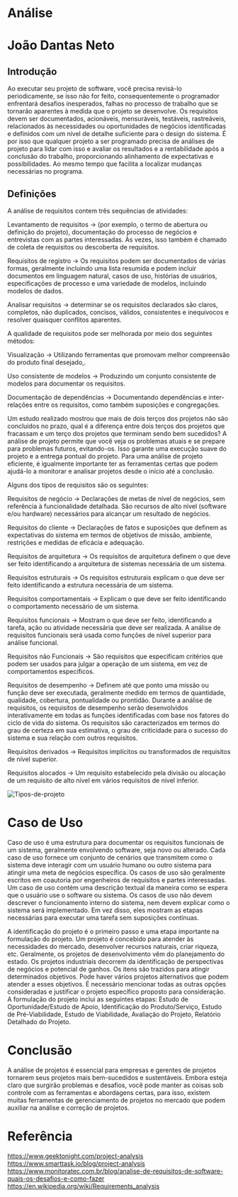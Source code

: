 # Análise
# João Dantas Neto

## Introdução

Ao executar seu projeto de software, você precisa revisá-lo periodicamente, se isso não for feito, consequentemente o programador enfrentará desafios inesperados, falhas no processo de trabalho que se tornarão aparentes à medida que o projeto se desenvolve. Os requisitos devem ser documentados, acionáveis, mensuráveis, testáveis, rastreáveis, relacionados às necessidades ou oportunidades de negócios identificadas e definidos com um nível de detalhe suficiente para o design do sistema. É por isso que qualquer projeto a ser programado precisa de análises de projeto para lidar com isso e avaliar os resultados e a rentabilidade após a conclusão do trabalho, proporcionando alinhamento de expectativas e possibilidades. Ao mesmo tempo que facilita a localizar mudanças necessárias no programa.

## Definições

A análise de requisitos contem três sequências de atividades:

Levantamento de requisitos -> (por exemplo, o termo de abertura ou definição do projeto), documentação do processo de negócios e entrevistas com as partes interessadas. Às vezes, isso também é chamado de coleta de requisitos ou descoberta de requisitos.

Requisitos de registro -> Os requisitos podem ser documentados de várias formas, geralmente incluindo uma lista resumida e podem incluir documentos em linguagem natural, casos de uso, histórias de usuários, especificações de processo e uma variedade de modelos, incluindo modelos de dados.

Analisar requisitos -> determinar se os requisitos declarados são claros, completos, não duplicados, concisos, válidos, consistentes e inequívocos e resolver quaisquer conflitos aparentes.

A qualidade de requisitos pode ser melhorada por meio dos seguintes métodos:

Visualização -> Utilizando ferramentas que promovam melhor compreensão do produto final desejado,.

Uso consistente de modelos -> Produzindo um conjunto consistente de modelos para documentar os requisitos.

Documentação de dependências -> Documentando dependências e inter-relações entre os requisitos, como também suposições e congregações.

Um estudo realizado mostrou que mais de dois terços dos projetos não são concluídos no prazo, qual é a diferença entre dois terços dos projetos que fracassam e um terço dos projetos que terminam sendo bem sucedidos? A análise de projeto permite que você veja os problemas atuais e se prepare para problemas futuros, evitando-os. Isso garante uma execução suave do projeto e a entrega pontual do projeto. Para uma análise de projeto eficiente, é igualmente importante ter as ferramentas certas que podem ajudá-lo a monitorar e analisar projetos desde o início até a conclusão.

Alguns dos tipos de requisitos são os seguintes:

Requisitos de negócio -> Declarações de metas de nível de negócios, sem referência à funcionalidade detalhada. São recursos de alto nível (software e/ou hardware) necessários para alcançar um resultado de negócios.

Requisitos do cliente -> Declarações de fatos e suposições que definem as expectativas do sistema em termos de objetivos de missão, ambiente, restrições e medidas de eficácia e adequação. 

Requisitos de arquitetura -> Os requisitos de arquitetura definem o que deve ser feito identificando a arquitetura de sistemas necessária de um sistema.

Requisitos estruturais -> Os requisitos estruturais explicam o que deve ser feito identificando a estrutura necessária de um sistema.

Requisitos comportamentais -> Explicam o que deve ser feito identificando o comportamento necessário de um sistema.

Requisitos funcionais -> Mostram o que deve ser feito, identificando a tarefa, ação ou atividade necessária que deve ser realizada. A análise de requisitos funcionais será usada como funções de nível superior para análise funcional.

Requisitos não Funcionais -> São requisitos que especificam critérios que podem ser usados para julgar a operação de um sistema, em vez de comportamentos específicos.

Requisitos de desempenho -> Definem até que ponto uma missão ou função deve ser executada, geralmente medido em termos de quantidade, qualidade, cobertura, pontualidade ou prontidão. Durante a análise de requisitos, os requisitos de desempenho serão desenvolvidos interativamente em todas as funções identificadas com base nos fatores do ciclo de vida do sistema. Os requisitos são caracterizados em termos do grau de certeza em sua estimativa, o grau de criticidade para o sucesso do sistema e sua relação com outros requisitos.

Requisitos derivados -> Requisitos implícitos ou transformados de requisitos de nível superior.

Requisitos alocados -> Um requisito estabelecido pela divisão ou alocação de um requisito de alto nível em vários requisitos de nível inferior.

![Tipos-de-projeto](https://user-images.githubusercontent.com/106175232/212678103-34dacfb3-b27c-499d-9659-a20cb64e4b6c.png)


# Caso de Uso

Caso de uso é uma estrutura para documentar os requisitos funcionais de um sistema, geralmente envolvendo software, seja novo ou alterado. Cada caso de uso fornece um conjunto de cenários que transmitem como o sistema deve interagir com um usuário humano ou outro sistema para atingir uma meta de negócios específica. Os casos de uso são geralmente escritos em coautoria por engenheiros de requisitos e partes interessadas. Um caso de uso contém uma descrição textual da maneira como se espera que o usuário use o software ou sistema. Os casos de uso não devem descrever o funcionamento interno do sistema, nem devem explicar como o sistema será implementado. Em vez disso, eles mostram as etapas necessárias para executar uma tarefa sem suposições contínuas.

A identificação do projeto é o primeiro passo e uma etapa importante na formulação do projeto. Um projeto é concebido para atender às necessidades do mercado, desenvolver recursos naturais, criar riqueza, etc. Geralmente, os projetos de desenvolvimento vêm do planejamento do estado. Os projetos industriais decorrem da identificação de perspectivas de negócios e potencial de ganhos. Os itens são trazidos para atingir determinados objetivos. Pode haver vários projetos alternativos que podem atender a esses objetivos. É necessário mencionar todas as outras opções consideradas e justificar o projeto específico proposto para consideração.
A formulação do projeto inclui as seguintes etapas: Estudo de Oportunidade/Estudo de Apoio, Identificação do Produto/Serviço, Estudo de Pré-Viabilidade, Estudo de Viabilidade, Avaliação do Projeto, Relatório Detalhado do Projeto.

# Conclusão

A análise de projetos é essencial para empresas e gerentes de projetos tornarem seus projetos mais bem-sucedidos e sustentáveis. Embora esteja claro que surgirão problemas e desafios, você pode manter as coisas sob controle com as ferramentas e abordagens certas, para isso, existem muitas ferramentas de gerenciamento de projetos no mercado que podem auxiliar na análise e correção de projetos.

# Referência

https://www.geektonight.com/project-analysis
https://www.smarttask.io/blog/project-analysis
https://www.monitoratec.com.br/blog/analise-de-requisitos-de-software-quais-os-desafios-e-como-fazer
https://en.wikipedia.org/wiki/Requirements_analysis



